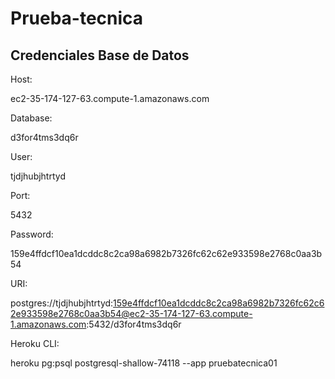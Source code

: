 # Prueba-tecnica

## Credenciales Base de Datos

Host:

ec2-35-174-127-63.compute-1.amazonaws.com

Database:

d3for4tms3dq6r

User:

tjdjhubjhtrtyd

Port:

5432

Password:

159e4ffdcf10ea1dcddc8c2ca98a6982b7326fc62c62e933598e2768c0aa3b54

URI:

postgres://tjdjhubjhtrtyd:159e4ffdcf10ea1dcddc8c2ca98a6982b7326fc62c62e933598e2768c0aa3b54@ec2-35-174-127-63.compute-1.amazonaws.com:5432/d3for4tms3dq6r

Heroku CLI:

heroku pg:psql postgresql-shallow-74118 --app pruebatecnica01
